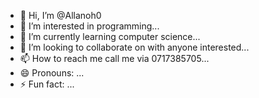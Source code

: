 - 👋 Hi, I’m @Allanoh0
- 👀 I’m interested in programming...
- 🌱 I’m currently learning computer science...
- 💞️ I’m looking to collaborate on with anyone interested...
- 📫 How to reach me call me via 0717385705...
- 😄 Pronouns: ...
- ⚡ Fun fact: ...

<!---
Allanoh0/Allanoh0 is a ✨ special ✨ repository because its `README.md` (this file) appears on your GitHub profile.
You can click the Preview link to take a look at your changes.
--->
